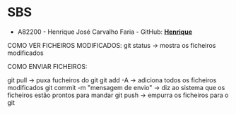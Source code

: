 # SBS
- A82200 - Henrique José Carvalho Faria -  GitHub: **[Henrique](https://github.com/henriquejosefaria)** 


COMO VER FICHEIROS MODIFICADOS:
git status -> mostra os ficheiros modificados 

COMO ENVIAR FICHEIROS:

git pull -> puxa fucheiros do git
git add -A -> adiciona todos os ficheiros modificados
git commit -m "mensagem de envio" -> diz ao sistema que os ficheiros estão prontos para mandar
git push -> empurra os ficheiros para o git
